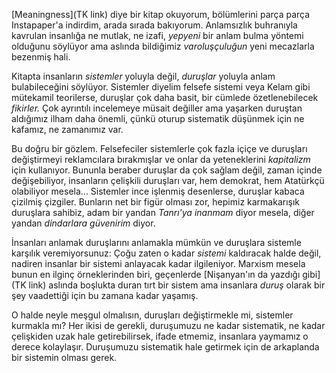 
[Meaningness](TK link) diye bir kitap okuyorum, bölümlerini parça parça
Instapaper'a indirdim, arada sırada bakıyorum. Anlamsızlık buhranıyla kavrulan
insanlığa ne mutlak, ne izafi, *yepyeni* bir anlam bulma yöntemi olduğunu
söylüyor ama aslında bildiğimiz *varoluşçuluğun* yeni mecazlarla bezenmiş hali. 

Kitapta insanların *sistemler* yoluyla değil, *duruşlar* yoluyla anlam
bulabileceğini söylüyor. Sistemler diyelim felsefe sistemi veya Kelam gibi
mütekamil teorilerse, duruşlar çok daha basit, bir cümlede özetlenebilecek
*fikirler.* Çok ayrıntılı incelemeye müsait değiller ama yaşarken duruştan
aldığımız ilham daha önemli, çünkü oturup sistematik düşünmek için ne kafamız,
ne zamanımız var. 

Bu doğru bir gözlem. Felsefeciler sistemlerle çok fazla içiçe ve duruşları
değiştirmeyi reklamcılara bırakmışlar ve onlar da yeteneklerini *kapitalizm*
için kullanıyor. Bununla beraber duruşlar da çok sağlam değil, zaman içinde
değişebiliyor, insanların çelişkili duruşları var, hem demokrat, hem Atatürkçü
olabiliyor mesela... Sistemler ince işlenmiş desenlerse, duruşlar kabaca
çizilmiş çizgiler. Bunların net bir figür olması zor, hepimiz karmakarışık
duruşlara sahibiz, adam bir yandan *Tanrı'ya inanmam* diyor mesela, diğer yandan
*dindarlara güvenirim* diyor. 

İnsanları anlamak duruşlarını anlamakla mümkün ve duruşlara sistemle karşılık
veremiyorsunuz: Çoğu zaten o kadar *sistemi* kaldıracak halde değil, nadiren
insanlar bir sistemi anlayacak kadar ilgileniyor. Marxism mesela bunun en ilginç
örneklerinden biri, geçenlerde [Nişanyan'ın da yazdığı gibi](TK link) aslında
boşlukta duran tırt bir sistem ama insanlara *duruş* olarak bir şey vaadettiği
için bu zamana kadar yaşamış. 

O halde neyle meşgul olmalısın, duruşları değiştirmekle mi, sistemler kurmakla
mı? Her ikisi de gerekli, duruşumuzu ne kadar sistematik, ne kadar çelişkiden
uzak hale getirebilirsek, ifade etmemiz, insanlara yaymamız o derece
kolaylaşır. Duruşumuzu sistematik hale getirmek için de arkaplanda bir sistemin
olması gerek. 
